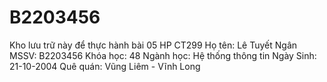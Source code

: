 # B2203456
Kho lưu trữ này để thực hành bài 05 HP CT299
Họ tên: Lê Tuyết Ngân
MSSV: B2203456
Khóa học: 48
Ngành học: Hệ thống thông tin
Ngày Sinh: 21-10-2004
Quê quán: Vũng Liêm - Vĩnh Long
